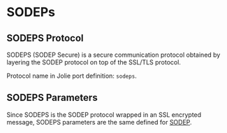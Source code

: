 # SODEPs

## SODEPS Protocol

SODEPS \(SODEP Secure\) is a secure communication protocol obtained by layering the SODEP protocol on top of the SSL/TLS protocol.

Protocol name in Jolie port definition: `sodeps`.

## SODEPS Parameters

Since SODEPS is the SODEP protocol wrapped in an SSL encrypted message, SODEPS parameters are the same defined for [SODEP](https://jolielang.gitbook.io/docs/protocols/ssl).

